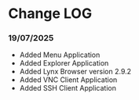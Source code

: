 # Change LOG

### 19/07/2025
* Added Menu Application
* Added Explorer Application
* Added Lynx Browser version 2.9.2
* Added VNC Client Application
* Added SSH Client Application
